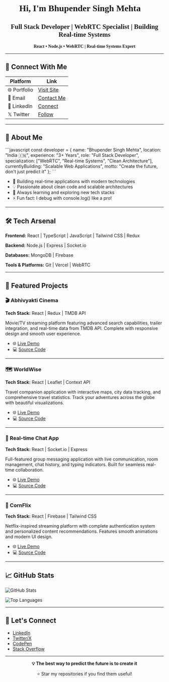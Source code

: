 <link href="https://fonts.googleapis.com/css2?family=Pixelify+Sans:wght@400;500;600;700&display=swap" rel="stylesheet">

<div align="center" style="font-family: 'Pixelify Sans', cursive;">

# Hi, I'm Bhupender Singh Mehta 👋
## Full Stack Developer | WebRTC Specialist | Building Real-time Systems

**React • Node.js • WebRTC | Real-time Systems Expert**

</div>

---

## 🔗 Connect With Me

| Platform | Link |
|----------|------|
| 🌐 Portfolio | [Visit Site](https://bhupender-singh.netlify.app) |
| 📧 Email | [Contact Me](mailto:b.mehtaa2021@gmail.com) |
| 💼 LinkedIn | [Connect](https://www.linkedin.com/in/bhupender-mehta-661331226) |
| 𝕏 Twitter | [Follow](https://x.com/Bhupender_Codes) |

---

## 🎯 About Me

\`\`\`javascript
const developer = {
  name: "Bhupender Singh Mehta",
  location: "India 🇮🇳",
  experience: "3+ Years",
  role: "Full Stack Developer",
  specialization: ["WebRTC", "Real-time Systems", "Clean Architecture"],
  currentlyBuilding: "Scalable Web Applications",
  motto: "Create the future, don't just predict it"
};
\`\`\`

- 🔭 Building real-time applications with modern technologies
- 💡 Passionate about clean code and scalable architectures
- 🌱 Always learning and exploring new tech stacks
- ⚡ Fun fact: I debug with console.log() like a pro!

---

## 🛠️ Tech Arsenal

**Frontend:** React | TypeScript | JavaScript | Tailwind CSS | Redux

**Backend:** Node.js | Express | Socket.io

**Databases:** MongoDB | Firebase

**Tools & Platforms:** Git | Vercel | WebRTC

---

## 🎨 Featured Projects

### 🎬 Abhivyakti Cinema
**Tech Stack:** React | Redux | TMDB API

Movie/TV streaming platform featuring advanced search capabilities, trailer integration, and real-time data from TMDB API. Complete with responsive design and smooth user experience.

- 🌐 [Live Demo](https://abhivyakti-cinema.vercel.app)
- 💻 [Source Code](https://github.com/bhupender2/Abhivyakti-Cinema)

---

### 🗺️ WorldWise
**Tech Stack:** React | Leaflet | Context API

Travel companion application with interactive maps, city data tracking, and comprehensive travel statistics. Track your adventures across the globe with beautiful visualizations.

- 🌐 [Live Demo](https://world-wise-teal-seven.vercel.app)
- 💻 [Source Code](https://github.com/bhupender2/WorldWise)

---

### 💬 Real-time Chat App
**Tech Stack:** React | Socket.io | Express

Full-featured group messaging application with live communication, room management, chat history, and typing indicators. Built for seamless real-time collaboration.

- 🌐 [Live Demo](https://chat-app-five-teal.vercel.app)
- 💻 [Source Code](https://github.com/bhupender2/chat-app)

---

### 🎥 CornFlix
**Tech Stack:** React | Firebase | Tailwind CSS

Netflix-inspired streaming platform with complete authentication system and personalized content recommendations. Features smooth animations and modern UI design.

- 🌐 [Live Demo](https://corn-flix.vercel.app)
- 💻 [Source Code](https://github.com/bhupender2/CornFlix)

---

## 📈 GitHub Stats

![GitHub Stats](https://github-readme-stats.vercel.app/api?username=bhupender2&show_icons=true&theme=radical&hide_border=true&bg_color=1a1b27&title_color=667EEA&icon_color=bf91f3&text_color=c9d1d9&count_private=true)

![Top Languages](https://github-readme-stats.vercel.app/api/top-langs/?username=bhupender2&layout=compact&theme=radical&hide_border=true&bg_color=1a1b27&title_color=667EEA&text_color=c9d1d9&langs_count=8)

---

## 🤝 Let's Connect

- [LinkedIn](https://www.linkedin.com/in/bhupender-mehta-661331226)
- [Twitter/X](https://x.com/Bhupender_Codes)
- [CodePen](https://codepen.io/bhupender2)
- [Stack Overflow](https://stackoverflow.com/users/20897994/bhupender-singh-mehta)

---

<div align="center">

**💡 The best way to predict the future is to create it**

⭐ Star my repositories if you find them useful!

</div>
